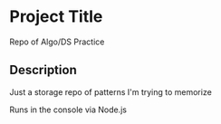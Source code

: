 # Project Title

Repo of Algo/DS Practice

## Description

Just a storage repo of patterns I'm trying to memorize

Runs in the console via Node.js
